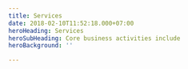 ```yaml
---
title: Services
date: 2018-02-10T11:52:18.000+07:00
heroHeading: Services
heroSubHeading: Core business activities include
heroBackground: ''

---
```

